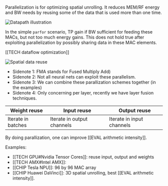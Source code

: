 Parallelization is for optimizing spatial unrolling. It reduces MEM/RF energy and BW needs by reusing some of the data that is used more than one time. 

![Datapath illustration](datapath.png)

In the simple `parfor` scenario, TP gain if BW sufficient for feeding these MACs, but not too much energy gains. This does not hold true after exploiting parallelization by possibly sharing data in these MAC elements. 
 
[[TECH dataflow optimization]]

![Spatial data reuse](parallelization.png)
- Sidenote 1: FMA stands for Fused Multiply Add)
- Sidenote 2: Not all neural nets can exploit these parallelism. 
- Sidenote 3: We can combine these parallization schemes together (in the examples)
- Sidenote 4: Only concerning per layer, recently we have layer fusion techniques. 

| Weight reuse       | Input reuse                | Output reuse              |
| ------------------ | -------------------------- | ------------------------- |
| Iterate in batches | Iterate in output channels | Iterate in input channels | 

By doing parallization, one can improve [[EVAL arithmetic intensity]]. 

Examples:
- [[TECH GPU#Nvidia Tensor Cores]]: reuse input, output and weights
- [[TECH AMX#Intel AMX]]: 
- [[CHIP Tesla NPU]]: 96 by 96 MAC array 
- [[CHIP Huawei DaVinci]]: 3D spatial unrolling, best [[EVAL arithmetic intensity]]. 